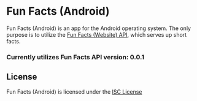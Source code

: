 # Fun Facts (Android)

Fun Facts (Android) is an app for the Android operating system. The only purpose is to utilize the [Fun Facts (Website) API](https://github.com/NathanHeffley/FunFactsWebsite), which serves up short facts.

### Currently utilizes Fun Facts API version: 0.0.1

## License

Fun Facts (Android) is licensed under the [ISC License](https://opensource.org/licenses/ISC)
